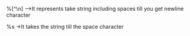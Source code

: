 
%[^\n] -->It represents take string including spaces till you get newline character

%s ->It takes the string till the space character